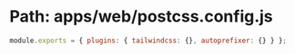 # Path: apps/web/postcss.config.js

```javascript
module.exports = { plugins: { tailwindcss: {}, autoprefixer: {} } };
```
